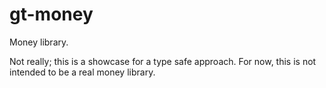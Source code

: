# gt-money

Money library.

Not really; this is a showcase for a type safe approach. For now, this is not intended to be a real money library.
